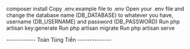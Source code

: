 composer install
Copy .env.example file to .env
Open your .env file and change the database name (DB_DATABASE) to whatever you have, username (DB_USERNAME) and password (DB_PASSWORD)
Run php artisan key:generate
Run php artisan migrate
Run php artisan serve

------------ Toàn Túng Tiền --------------